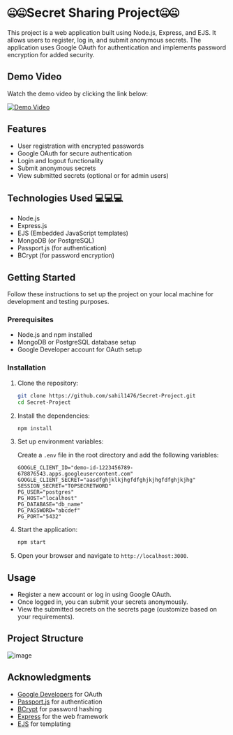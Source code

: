 # 🤐🤐Secret Sharing Project🤐🤐

This project is a web application built using Node.js, Express, and EJS. It allows users to register, log in, and submit anonymous secrets. The application uses Google OAuth for authentication and implements password encryption for added security.

## Demo Video

Watch the demo video by clicking the link below:

[![Demo Video](https://img.youtube.com/vi/your-video-id/0.jpg)](https://www.canva.com/design/DAGLeAARK4E/-BpYRE88vUjXLY1Qa8ygHQ/view)

## Features

- User registration with encrypted passwords
- Google OAuth for secure authentication
- Login and logout functionality
- Submit anonymous secrets
- View submitted secrets (optional or for admin users)

## Technologies Used 💻💻💻

- Node.js
- Express.js
- EJS (Embedded JavaScript templates)
- MongoDB (or PostgreSQL)
- Passport.js (for authentication)
- BCrypt (for password encryption)

## Getting Started

Follow these instructions to set up the project on your local machine for development and testing purposes.

### Prerequisites

- Node.js and npm installed
- MongoDB or PostgreSQL database setup
- Google Developer account for OAuth setup

### Installation

1. Clone the repository:

    ```bash
    git clone https://github.com/sahil1476/Secret-Project.git
    cd Secret-Project
    ```

2. Install the dependencies:

    ```bash
    npm install
    ```

3. Set up environment variables:

    Create a `.env` file in the root directory and add the following variables:

    ```plaintext
    GOOGLE_CLIENT_ID="demo-id-1223456789-678876543.apps.googleusercontent.com"
    GOOGLE_CLIENT_SECRET="aasdfghjklkjhgfdfghjkjhgfdfghjkjhg"
    SESSION_SECRET="TOPSECRETWORD"
    PG_USER="postgres"
    PG_HOST="localhost"
    PG_DATABASE="db_name"
    PG_PASSWORD="abcdef"
    PG_PORT="5432"
    ```

4. Start the application:

    ```bash
    npm start
    ```

5. Open your browser and navigate to `http://localhost:3000`.

## Usage

- Register a new account or log in using Google OAuth.
- Once logged in, you can submit your secrets anonymously.
- View the submitted secrets on the secrets page (customize based on your requirements).

## Project Structure

![image](https://github.com/user-attachments/assets/f88ee11e-0407-4a26-8e67-579c10b6f921)


## Acknowledgments

- [Google Developers](https://developers.google.com/) for OAuth
- [Passport.js](http://www.passportjs.org/) for authentication
- [BCrypt](https://www.npmjs.com/package/bcrypt) for password hashing
- [Express](https://expressjs.com/) for the web framework
- [EJS](https://ejs.co/) for templating


